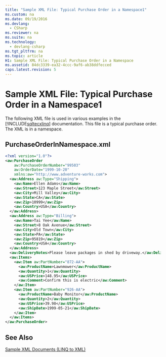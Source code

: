 ```yaml
---
title: "Sample XML File: Typical Purchase Order in a Namespace1"
ms.custom: na
ms.date: 09/19/2016
ms.devlang: 
  - CSharp
ms.reviewer: na
ms.suite: na
ms.technology: 
  - devlang-csharp
ms.tgt_pltfrm: na
ms.topic: article
H1: Sample XML File: Typical Purchase Order in a Namespace
ms.assetid: 84dc3339-ea32-4ccc-9af6-ab38ddfecced
caps.latest.revision: 5
---
```

# Sample XML File: Typical Purchase Order in a Namespace1
The following XML file is used in various examples in the [!INCLUDE[sqltecxlinq](../vs140/includes/sqltecxlinq_md.md)] documentation. This file is a typical purchase order. The XML is in a namespace.  
  
## PurchaseOrderInNamespace.xml  
  
```xml  
<?xml version="1.0"?>  
<aw:PurchaseOrder  
    aw:PurchaseOrderNumber="99503"  
    aw:OrderDate="1999-10-20"  
    xmlns:aw="http://www.adventure-works.com">  
  <aw:Address aw:Type="Shipping">  
    <aw:Name>Ellen Adams</aw:Name>  
    <aw:Street>123 Maple Street</aw:Street>  
    <aw:City>Mill Valley</aw:City>  
    <aw:State>CA</aw:State>  
    <aw:Zip>10999</aw:Zip>  
    <aw:Country>USA</aw:Country>  
  </aw:Address>  
  <aw:Address aw:Type="Billing">  
    <aw:Name>Tai Yee</aw:Name>  
    <aw:Street>8 Oak Avenue</aw:Street>  
    <aw:City>Old Town</aw:City>  
    <aw:State>PA</aw:State>  
    <aw:Zip>95819</aw:Zip>  
    <aw:Country>USA</aw:Country>  
  </aw:Address>  
  <aw:DeliveryNotes>Please leave packages in shed by driveway.</aw:DeliveryNotes>  
  <aw:Items>  
    <aw:Item aw:PartNumber="872-AA">  
      <aw:ProductName>Lawnmower</aw:ProductName>  
      <aw:Quantity>1</aw:Quantity>  
      <aw:USPrice>148.95</aw:USPrice>  
      <aw:Comment>Confirm this is electric</aw:Comment>  
    </aw:Item>  
    <aw:Item aw:PartNumber="926-AA">  
      <aw:ProductName>Baby Monitor</aw:ProductName>  
      <aw:Quantity>2</aw:Quantity>  
      <aw:USPrice>39.98</aw:USPrice>  
      <aw:ShipDate>1999-05-21</aw:ShipDate>  
    </aw:Item>  
  </aw:Items>  
</aw:PurchaseOrder>  
```  
  
## See Also  
 [Sample XML Documents (LINQ to XML)](../vs140/Sample-XML-Documents--LINQ-to-XML-2.md)